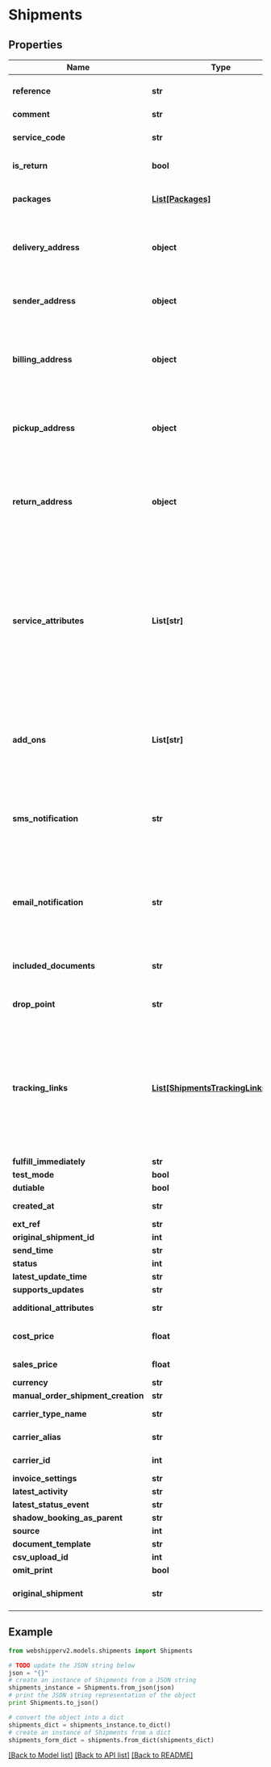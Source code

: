 # Shipments


## Properties
Name | Type | Description | Notes
------------ | ------------- | ------------- | -------------
**reference** | **str** | The reference you want to identify the shipment form. For example order number. | [optional] 
**comment** | **str** | An optional comment for the carrier | [optional] 
**service_code** | **str** | The carrier&#39;s service code. This should only be assigned if you are not using a shipping rate. | [optional] 
**is_return** | **bool** | Determines whether the shipment is a return shipment. | [optional] 
**packages** | [**List[Packages]**](Packages.md) | Flattened array of packages to be sent. At least one package is mandatory. For structure refer to &#39;Package&#39; entity | [optional] 
**delivery_address** | **object** | Flattened Shipping Address representing the delivery address for the shipment. &lt;br&gt;&lt;strong&gt;Duplicated from order if order relation given.&lt;/strong&gt;. | [optional] 
**sender_address** | **object** | Flattened Shipping Address representing the sender address of shipment. &lt;br&gt;&lt;strong&gt;Duplicated from order if order relation given.&lt;/strong&gt;. | [optional] 
**billing_address** | **object** | Flattened Shipping Address representing the billing address of shipment. Duplicated from delivery address if empty. &lt;br&gt;&lt;strong&gt;Duplicated from order if order relation given.&lt;/strong&gt;. | [optional] 
**pickup_address** | **object** | Flattened Shipping Address representing the pickup address of shipment. Is necessary for some carriers. This is duplicated from sender address if empty. &lt;br&gt;&lt;strong&gt;Duplicated from order if order relation given.&lt;/strong&gt;. | [optional] 
**return_address** | **object** | Flattened Shipping Address represnting return addres of shipment. Will be duplicated from sender address if empty ( Not used by all carriers ). &lt;br&gt;&lt;strong&gt;Duplicated from order if order relation given.&lt;/strong&gt;. | [optional] 
**service_attributes** | **List[str]** | Array of hashes to assign parameters for any specific carrier service. It is only required if you are &lt;strong&gt;not&lt;/strong&gt; using shipping rates and the service has additional required parameters. The hash must have the keys attr_key and attr_value. The type of attr_value should match the attr_type defined by the parameter. To see all possible attributes, please see the list of parameters from the carrier service. &lt;strongShould only be assigned if you are not using a shipping rate&lt;/strong&gt;. | [optional] 
**add_ons** | **List[str]** | Array of add-ons. Add-ons are simply arrays of strings. To see possible add-ons, please refer to the carrier services. &lt;strong&gt;Should only be assigned if you are not using a shipping rate&lt;/strong&gt;. | [optional] 
**sms_notification** | **str** | Must be passed if the carrier should be allowed to send SMS notifications. It should be assigned with a hash including the key phone containing the phone number to be notified. &lt;strong&gt;Should only be assigned if you are not using a shipping rate&lt;/strong&gt;. | [optional] 
**email_notification** | **str** | Must be passed if the carrier should be allowed to send e-mail notifications. It should be assigned with a hash including the key email containing the e-mail address to be notified. &lt;strong&gt;Should only be assigned if you are not using a shipping rate&lt;/strong&gt;. | [optional] 
**included_documents** | **str** | Flattened array of Document - can be used to upload documents to the shipment which will be sent to the carrier. | [optional] 
**drop_point** | **str** | Flattened Drop Point - should only be assigned if you are sending to a drop point. | [optional] 
**tracking_links** | [**List[ShipmentsTrackingLinksInner]**](ShipmentsTrackingLinksInner.md) | An array of objects with the keys:       &lt;ul&gt;         &lt;li&gt;&lt;code&gt;url&lt;/code&gt;: The full URL to the tracking page.&lt;/li&gt;         &lt;li&gt;&lt;code&gt;number&lt;/code&gt;: The tracking identifier.&lt;/li&gt;         &lt;li&gt;&lt;code&gt;latest_transit_event&lt;/code&gt;: The latest tracking/transit event. Same options as Tracking Event statuses.&lt;/li&gt;         &lt;li&gt;&lt;code&gt;tracking_events&lt;/code&gt;: Array of objects. Object has same attributes as the Tracking Event resource&lt;/li&gt;       &lt;/ul&gt;        | [optional] 
**fulfill_immediately** | **str** | Deprecated | [optional] 
**test_mode** | **bool** |  | [optional] 
**dutiable** | **bool** |  | [optional] 
**created_at** | **str** | The time when the resource was created | [optional] [readonly] 
**ext_ref** | **str** | The external (carrier) reference | [optional] 
**original_shipment_id** | **int** |  | [optional] 
**send_time** | **str** |  | [optional] 
**status** | **int** |  | [optional] 
**latest_update_time** | **str** |  | [optional] 
**supports_updates** | **str** |  | [optional] 
**additional_attributes** | **str** | Flattened hash with optional key/value pairs. | [optional] 
**cost_price** | **float** | The cost price of the shipment, either directly from the carrier or from a cost sheet | [optional] 
**sales_price** | **float** | The price presented to the customer in checkout | [optional] 
**currency** | **str** |  | [optional] 
**manual_order_shipment_creation** | **str** |  | [optional] 
**carrier_type_name** | **str** | Webshipper defined name of the carrier type | [optional] [readonly] 
**carrier_alias** | **str** | Carrier alias set by the user in Webshipper | [optional] [readonly] 
**carrier_id** | **int** | ID of the carrier | [optional] [readonly] 
**invoice_settings** | **str** |  | [optional] 
**latest_activity** | **str** |  | [optional] 
**latest_status_event** | **str** |  | [optional] 
**shadow_booking_as_parent** | **str** |  | [optional] 
**source** | **int** |  | [optional] 
**document_template** | **str** |  | [optional] 
**csv_upload_id** | **int** |  | [optional] 
**omit_print** | **bool** |  | [optional] 
**original_shipment** | **str** | An optional link to the original shipment, when creating a return-shipment | [optional] 

## Example

```python
from webshipperv2.models.shipments import Shipments

# TODO update the JSON string below
json = "{}"
# create an instance of Shipments from a JSON string
shipments_instance = Shipments.from_json(json)
# print the JSON string representation of the object
print Shipments.to_json()

# convert the object into a dict
shipments_dict = shipments_instance.to_dict()
# create an instance of Shipments from a dict
shipments_form_dict = shipments.from_dict(shipments_dict)
```
[[Back to Model list]](../README.md#documentation-for-models) [[Back to API list]](../README.md#documentation-for-api-endpoints) [[Back to README]](../README.md)


